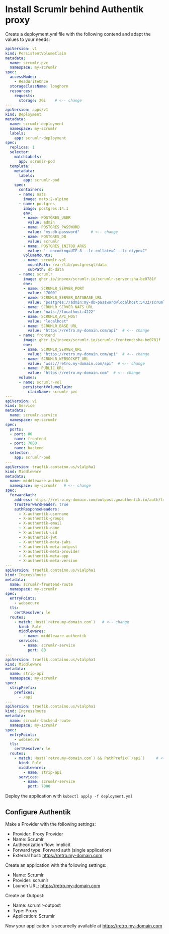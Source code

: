 # Install Scrumlr behind Authentik proxy

Create a deployment.yml file with the following contend and adapt the values to your needs:

```yaml
apiVersion: v1
kind: PersistentVolumeClaim
metadata:
  name: scrumlr-pvc
  namespace: my-scrumlr
spec:
  accessModes:
    - ReadWriteOnce
  storageClassName: longhorn
  resources:
    requests:
      storage: 2Gi    # <-- change
---
apiVersion: apps/v1
kind: Deployment
metadata:
  name: scrumlr-deployment
  namespace: my-scrumlr
  labels:
    app: scrumlr-deployment
spec:
  replicas: 1
  selector:
    matchLabels:
      app: scrumlr-pod
  template:
    metadata:
      labels:
        app: scrumlr-pod
    spec:
      containers:
      - name: nats
        image: nats:2-alpine
      - name: postgres
        image: postgres:14.1
        env:
        - name: POSTGRES_USER
          value: admin
        - name: POSTGRES_PASSWORD
          value: "my-db-password"     # <-- change
        - name: POSTGRES_DB
          value: scrumlr
        - name: POSTGRES_INITDB_ARGS
          value: "--encoding=UTF-8 --lc-collate=C --lc-ctype=C"
        volumeMounts:
        - name: scrumlr-vol
          mountPath: /var/lib/postgresql/data
          subPath: db-data
      - name: scrumlr
        image: ghcr.io/inovex/scrumlr.io/scrumlr-server:sha-be0781f
        env:
        - name: SCRUMLR_SERVER_PORT
          value: "7000"
        - name: SCRUMLR_SERVER_DATABASE_URL
          value: "postgres://admin:my-db-password@localhost:5432/scrumlr?sslmode=disable"    # <-- change
        - name: SCRUMLR_SERVER_NATS_URL
          value: "nats://localhost:4222"
        - name: SCRUMLR_API_HOST
          value: "localhost"
        - name: SCRUMLR_BASE_URL
          value: "https://retro.my-domain.com/api"  # <-- change
      - name: frontend
        image: ghcr.io/inovex/scrumlr.io/scrumlr-frontend:sha-be0781f
        env:
        - name: SCRUMLR_SERVER_URL
          value: "https://retro.my-domain.com/api"  # <-- change
        - name: SCRUMLR_WEBSOCKET_URL
          value: "wss://retro.my-domain.com/api"  # <-- change
        - name: PUBLIC_URL
          value: "https://retro.my-domain.com"  # <-- change
      volumes:
      - name: scrumlr-vol
        persistentVolumeClaim:
          claimName: scrumlr-pvc
---
apiVersion: v1
kind: Service
metadata:
  name: scrumlr-service
  namespace: my-scrumlr
spec:
  ports:
  - port: 80
    name: frontend
  - port: 7000
    name: backend
  selector:
    app: scrumlr-pod
---
apiVersion: traefik.containo.us/v1alpha1
kind: Middleware
metadata:
  name: middleware-authentik
  namespace: my-scrumlr   # <-- change
spec:
  forwardAuth:
    address: https://retro.my-domain.com/outpost.goauthentik.io/auth/traefik  #<--change domain
    trustForwardHeader: true
    authResponseHeaders:
      - X-authentik-username
      - X-authentik-groups
      - X-authentik-email
      - X-authentik-name
      - X-authentik-uid
      - X-authentik-jwt
      - X-authentik-meta-jwks
      - X-authentik-meta-outpost
      - X-authentik-meta-provider
      - X-authentik-meta-app
      - X-authentik-meta-version
---
apiVersion: traefik.containo.us/v1alpha1
kind: IngressRoute
metadata:
  name: scrumlr-frontend-route
  namespace: my-scrumlr
spec:
  entryPoints:
    - websecure
  tls:
    certResolver: le
  routes:
    - match: Host(`retro.my-domain.com`)   # <-- change
      kind: Rule
      middlewares:
        - name: middleware-authentik
      services:
        - name: scrumlr-service
          port: 80
---
apiVersion: traefik.containo.us/v1alpha1
kind: Middleware
metadata:
  name: strip-api
  namespace: my-scrumlr
spec:
  stripPrefix:
    prefixes:
      - /api
---
apiVersion: traefik.containo.us/v1alpha1
kind: IngressRoute
metadata:
  name: scrumlr-backend-route
  namespace: my-scrumlr
spec:
  entryPoints:
    - websecure
  tls:
    certResolver: le
  routes:
    - match: Host(`retro.my-domain.com`) && PathPrefix(`/api`)     # <-- change
      kind: Rule
      middlewares:
        - name: strip-api
      services:
        - name: scrumlr-service
          port: 7000
```

Deploy the application with ```kubectl apply -f deployment.yml```



## Configure Authentik

Make a Provider with the following settings:
* Provider: Proxy Provider
* Name: Scrumlr
* Autheorization flow: implicit
* Forward type: Forward auth (single application)
* External host: https://retro.my-domain.com

Create an application with the following settings:
* Name: Scrumlr
* Provider: scrumlr
* Launch URL: https://retro.my-domain.com

Create an Outpost:
* Name: scrumlr-outpost
* Type: Proxy
* Application: Scrumlr

Now your application is secureelly available at https://retro.my-domain.com
